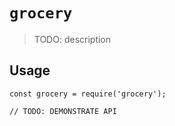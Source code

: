 # `grocery`

> TODO: description

## Usage

```
const grocery = require('grocery');

// TODO: DEMONSTRATE API
```
